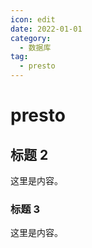 ```yaml
---
icon: edit
date: 2022-01-01
category:
  - 数据库
tag:
  - presto
---
```


# presto

## 标题 2

这里是内容。

### 标题 3

这里是内容。
